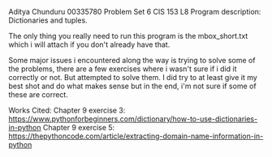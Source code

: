 Aditya Chunduru
00335780
Problem Set 6
CIS 153 L8
Program description: Dictionaries and tuples.


The only thing you really need to run this program is the mbox_short.txt which i will attach if you don't already have that. 

Some major issues i encountered along the way is trying to solve some of the problems, there are a few exercises where i wasn't sure if i did it correctly or not. But attempted to solve them. I did try to at least give it my best shot and do what makes sense but in the end, i'm not sure if some of these are correct. 















Works Cited:
Chapter 9 exercise 3: https://www.pythonforbeginners.com/dictionary/how-to-use-dictionaries-in-python
Chapter 9 exercise 5: https://thepythoncode.com/article/extracting-domain-name-information-in-python
